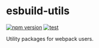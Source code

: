 # esbuild-utils
[![npm version](https://img.shields.io/npm/v/@esbuild-utils/cli.svg?style=flat)](https://www.npmjs.com/package/esbuild-plugin-nodemon)
[![test](https://github.com/mast1ff/esbuild-utils/actions/workflows/test.yaml/badge.svg)](https://github.com/mast1ff/esbuild-plugin-nodemon/actions/workflows/test.yml)


Utility packages for webpack users.
